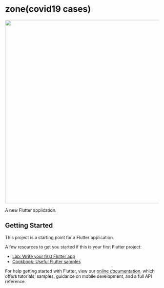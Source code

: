 # zone(covid19 cases)

<img src="https://user-images.githubusercontent.com/47691119/89185596-1d454880-d5b8-11ea-8a80-4778ffc45010.jpg" width="600" height="600">

A new Flutter application.

## Getting Started

This project is a starting point for a Flutter application.

A few resources to get you started if this is your first Flutter project:

- [Lab: Write your first Flutter app](https://flutter.dev/docs/get-started/codelab)
- [Cookbook: Useful Flutter samples](https://flutter.dev/docs/cookbook)

For help getting started with Flutter, view our
[online documentation](https://flutter.dev/docs), which offers tutorials,
samples, guidance on mobile development, and a full API reference.

